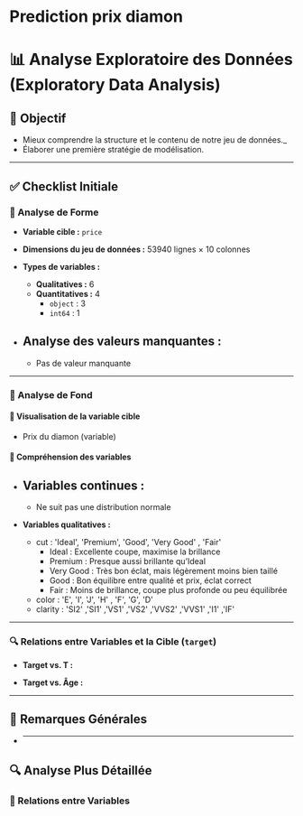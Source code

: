 # Prediction prix diamon

# 📊 Analyse Exploratoire des Données (Exploratory Data Analysis)

## 🎯 Objectif

- Mieux comprendre la structure et le contenu de notre jeu de données.\_
- Élaborer une première stratégie de modélisation.

---

## ✅ Checklist Initiale

### 🔹 Analyse de Forme

- **Variable cible :** `price`
- **Dimensions du jeu de données :** 53940 lignes × 10 colonnes
- **Types de variables :**

  - **Qualitatives :** 6
  - **Quantitatives :** 4
    - `object` : 3
    - `int64` : 1

- ## **Analyse des valeurs manquantes :**
  - Pas de valeur manquante

---

### 🔹 Analyse de Fond

#### 🎯 Visualisation de la variable cible

- Prix du diamon (variable)

#### 📌 Compréhension des variables

- ## **Variables continues :**
  - Ne suit pas une distribution normale
- **Variables qualitatives :**

  - cut : 'Ideal', 'Premium', 'Good', 'Very Good' , 'Fair'
    - Ideal : Excellente coupe, maximise la brillance
    - Premium : Presque aussi brillante qu’Ideal
    - Very Good : Très bon éclat, mais légèrement moins bien taillé
    - Good : Bon équilibre entre qualité et prix, éclat correct
    - Fair : Moins de brillance, coupe plus profonde ou peu équilibrée
  - color : 'E', 'I', 'J', 'H' , 'F', 'G', 'D'
  - clarity : 'SI2' ,'SI1' ,'VS1' ,'VS2' ,'VVS2' ,'VVS1' ,'I1' ,'IF'

---

### 🔍 Relations entre Variables et la Cible (`target`)

- **Target vs. T :**

- **Target vs. Âge :**

---

## 🧠 Remarques Générales

- ***

## 🔍 Analyse Plus Détaillée

### 🔄 Relations entre Variables
